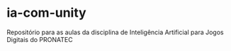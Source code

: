 # ia-com-unity
Repositório para as aulas da disciplina de Inteligência Artificial para Jogos Digitais do PRONATEC

